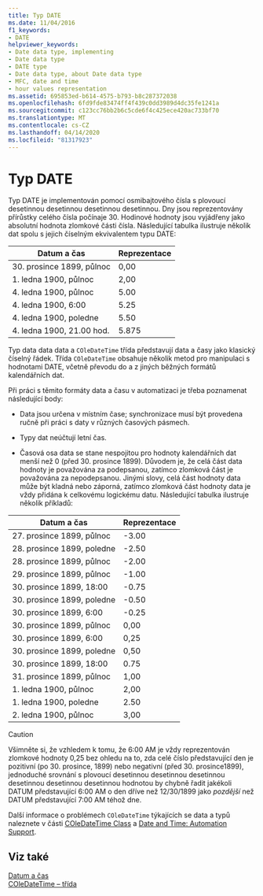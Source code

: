 ```yaml
---
title: Typ DATE
ms.date: 11/04/2016
f1_keywords:
- DATE
helpviewer_keywords:
- Date data type, implementing
- Date data type
- DATE type
- Date data type, about Date data type
- MFC, date and time
- hour values representation
ms.assetid: 695853ed-b614-4575-b793-b8c287372038
ms.openlocfilehash: 6fd9fde83474ff4f439c0dd3989d4dc35fe1241a
ms.sourcegitcommit: c123cc76bb2b6c5cde6f4c425ece420ac733bf70
ms.translationtype: MT
ms.contentlocale: cs-CZ
ms.lasthandoff: 04/14/2020
ms.locfileid: "81317923"
---
```

# <a name="date-type"></a>Typ DATE

Typ DATE je implementován pomocí osmibajtového čísla s plovoucí desetinnou desetinnou desetinnou desetinnou. Dny jsou reprezentovány přírůstky celého čísla počínaje 30. Hodinové hodnoty jsou vyjádřeny jako absolutní hodnota zlomkové části čísla. Následující tabulka ilustruje několik dat spolu s jejich číselným ekvivalentem typu DATE:

|Datum a čas|Reprezentace|
|-------------------|--------------------|
|30. prosince 1899, půlnoc|0,00|
|1. ledna 1900, půlnoc|2,00|
|4. ledna 1900, půlnoc|5.00|
|4. ledna 1900, 6:00|5.25|
|4. ledna 1900, poledne|5.50|
|4. ledna 1900, 21.00 hod.|5.875|

Typ data data data a `COleDateTime` třída představují data a časy jako klasický číselný řádek. Třída `COleDateTime` obsahuje několik metod pro manipulaci s hodnotami DATE, včetně převodu do a z jiných běžných formátů kalendářních dat.

Při práci s těmito formáty data a času v automatizaci je třeba poznamenat následující body:

- Data jsou určena v místním čase; synchronizace musí být provedena ručně při práci s daty v různých časových pásmech.

- Typy dat neúčtují letní čas.

- Časová osa data se stane nespojitou pro hodnoty kalendářních dat menší než 0 (před 30. prosince 1899). Důvodem je, že celá část data hodnoty je považována za podepsanou, zatímco zlomková část je považována za nepodepsanou. Jinými slovy, celá část hodnoty data může být kladná nebo záporná, zatímco zlomková část hodnoty data je vždy přidána k celkovému logickému datu. Následující tabulka ilustruje několik příkladů:

|Datum a čas|Reprezentace|
|-------------------|--------------------|
|27. prosince 1899, půlnoc|-3.00|
|28. prosince 1899, poledne|-2.50|
|28. prosince 1899, půlnoc|-2.00|
|29. prosince 1899, půlnoc|-1.00|
|30. prosince 1899, 18:00|-0.75|
|30. prosince 1899, poledne|-0.50|
|30. prosince 1899, 6:00|-0.25|
|30. prosince 1899, půlnoc|0,00|
|30. prosince 1899, 6:00|0,25|
|30. prosince 1899, poledne|0,50|
|30. prosince 1899, 18:00|0.75|
|31. prosince 1899, půlnoc|1,00|
|1. ledna 1900, půlnoc|2,00|
|1. ledna 1900, poledne|2.50|
|2. ledna 1900, půlnoc|3,00|

> [!CAUTION]
> Všimněte si, že vzhledem k tomu, že 6:00 AM je vždy reprezentován zlomkové hodnoty 0,25 bez ohledu na to, zda celé číslo představující den je pozitivní (po 30. prosince, 1899) nebo negativní (před 30. prosince1899), jednoduché srovnání s plovoucí desetinnou desetinnou desetinnou desetinnou desetinnou desetinnou hodnotou by chybně řadit jakékoli DATUM představující 6:00 AM o den dříve než 12/30/1899 jako *pozdější* než DATUM představující 7:00 AM téhož dne.

Další informace o problémech `COleDateTime` týkajících se data a typů naleznete v části [COleDateTime Class](../atl-mfc-shared/reference/coledatetime-class.md) a [Date and Time: Automation Support](../atl-mfc-shared/date-and-time-automation-support.md).

## <a name="see-also"></a>Viz také

[Datum a čas](../atl-mfc-shared/date-and-time.md)<br/>
[COleDateTime – třída](../atl-mfc-shared/reference/coledatetime-class.md)
